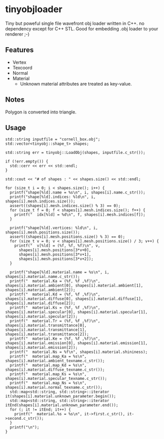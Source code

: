 tinyobjloader
=============

Tiny but poweful single file wavefront obj loader written in C++. no dependency except for C++ STL. Good for embedding .obj loader to your renderer ;-)

Features
--------

* Vertex
* Texcoord
* Normal
* Material
  * Unknown material attributes are treated as key-value.

Notes
-----

Polygon is converted into triangle.


Usage
-----

    std::string inputfile = "cornell_box.obj";
    std::vector<tinyobj::shape_t> shapes;
  
    std::string err = tinyobj::LoadObj(shapes, inputfile.c_str());
  
    if (!err.empty()) {
      std::cerr << err << std::endl;
    }
  
    std::cout << "# of shapes : " << shapes.size() << std::endl;
  
    for (size_t i = 0; i < shapes.size(); i++) {
      printf("shape[%ld].name = %s\n", i, shapes[i].name.c_str());
      printf("shape[%ld].indices: %ld\n", i, shapes[i].mesh.indices.size());
      assert((shapes[i].mesh.indices.size() % 3) == 0);
      for (size_t f = 0; f < shapes[i].mesh.indices.size(); f++) {
        printf("  idx[%ld] = %d\n", f, shapes[i].mesh.indices[f]);
      }
  
      printf("shape[%ld].vertices: %ld\n", i, shapes[i].mesh.positions.size());
      assert((shapes[i].mesh.positions.size() % 3) == 0);
      for (size_t v = 0; v < shapes[i].mesh.positions.size() / 3; v++) {
        printf("  v[%ld] = (%f, %f, %f)\n", v,
          shapes[i].mesh.positions[3*v+0],
          shapes[i].mesh.positions[3*v+1],
          shapes[i].mesh.positions[3*v+2]);
      }
    
      printf("shape[%ld].material.name = %s\n", i, shapes[i].material.name.c_str());
      printf("  material.Ka = (%f, %f ,%f)\n", shapes[i].material.ambient[0], shapes[i].material.ambient[1], shapes[i].material.ambient[2]);
      printf("  material.Kd = (%f, %f ,%f)\n", shapes[i].material.diffuse[0], shapes[i].material.diffuse[1], shapes[i].material.diffuse[2]);
      printf("  material.Ks = (%f, %f ,%f)\n", shapes[i].material.specular[0], shapes[i].material.specular[1], shapes[i].material.specular[2]);
      printf("  material.Tr = (%f, %f ,%f)\n", shapes[i].material.transmittance[0], shapes[i].material.transmittance[1], shapes[i].material.transmittance[2]);
      printf("  material.Ke = (%f, %f ,%f)\n", shapes[i].material.emission[0], shapes[i].material.emission[1], shapes[i].material.emission[2]);
      printf("  material.Ns = %f\n", shapes[i].material.shininess);
      printf("  material.map_Ka = %s\n", shapes[i].material.ambient_texname.c_str());
      printf("  material.map_Kd = %s\n", shapes[i].material.diffuse_texname.c_str());
      printf("  material.map_Ks = %s\n", shapes[i].material.specular_texname.c_str());
      printf("  material.map_Ns = %s\n", shapes[i].material.normal_texname.c_str());
      std::map<std::string, std::string>::iterator it(shapes[i].material.unknown_parameter.begin());
      std::map<std::string, std::string>::iterator itEnd(shapes[i].material.unknown_parameter.end());
      for (; it != itEnd; it++) {
        printf("  material.%s = %s\n", it->first.c_str(), it->second.c_str());
      }
      printf("\n");
    }
